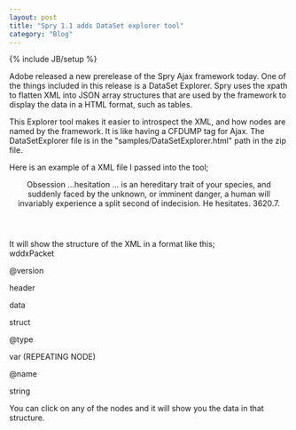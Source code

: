 ```yaml
---
layout: post
title: "Spry 1.1 adds DataSet explorer tool"
category: "Blog"
---
```

{% include JB/setup %}

Adobe released a new prerelease of the Spry Ajax framework today. One of the things included in this release is a DataSet Explorer. Spry uses the xpath to flatten XML into JSON array structures that are used by the framework to display the data in a HTML format, such as tables.

This Explorer tool makes it easier to introspect the XML, and how nodes are named by the framework. It is like having a CFDUMP tag for Ajax. The DataSetExplorer file is in the "samples/DataSetExplorer.html" path in the zip file. 

Here is an example of a XML file I passed into the tool;

<div class="code"><font color="NAVY"><font color="MAROON"><wddxPacket version='1.0'></font></font>  
 <font color="NAVY"><header/></font>  
 <font color="NAVY"><data></font>  
 <font color="NAVY"><struct type='coldfusion.runtime.TemplateProxy'></font>  
 <font color="NAVY"><var name='EPISODE'></font>  
 <font color="NAVY"><string></font>Obsession<font color="NAVY"></string></font>  
 <font color="NAVY"></var></font>  
 <font color="NAVY"><var name='QUOTE'></font>  
 <font color="NAVY"><string></font>...hesitation ... is an hereditary trait of your species, and suddenly faced by the unknown, or imminent danger, a human will invariably experience a split second of indecision. He hesitates.<font color="NAVY"></string></font>  
 <font color="NAVY"></var></font>  
 <font color="NAVY"><var name='STARDATE'></font>  
 <font color="NAVY"><string></font>3620.7.<font color="NAVY"></string></font>  
 <font color="NAVY"></var></font>  
 <font color="NAVY"></struct></font>  
 <font color="NAVY"></data></font>  
 <font color="NAVY"><font color="MAROON"></wddxPacket></font></font></div>
It will show the structure of the XML in a format like this;

<div class="code">wddxPacket  

@version  

header  

data  

struct  

@type  

var (REPEATING NODE)  

@name  

string

</div>
You can click on any of the nodes and it will show you the data in that structure.